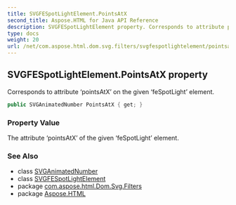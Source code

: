 ```yaml
---
title: SVGFESpotLightElement.PointsAtX
second_title: Aspose.HTML for Java API Reference
description: SVGFESpotLightElement property. Corresponds to attribute pointsAtX on the given feSpotLight element
type: docs
weight: 20
url: /net/com.aspose.html.dom.svg.filters/svgfespotlightelement/pointsatx/
---
```

## SVGFESpotLightElement.PointsAtX property

Corresponds to attribute ‘pointsAtX’ on the given ‘feSpotLight’ element.

```java
public SVGAnimatedNumber PointsAtX { get; }
```

### Property Value

The attribute ‘pointsAtX’ of the given ‘feSpotLight’ element.

### See Also

* class [SVGAnimatedNumber](../../../com.aspose.html.dom.svg.datatypes/svganimatednumber/)
* class [SVGFESpotLightElement](../)
* package [com.aspose.html.Dom.Svg.Filters](../../svgfespotlightelement/)
* package [Aspose.HTML](../../../)
